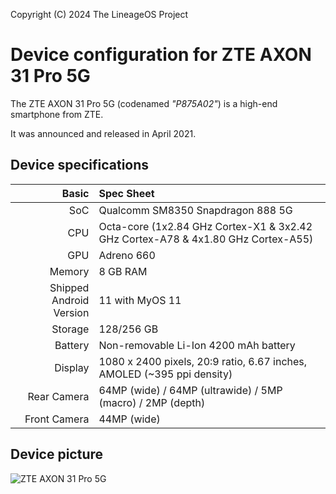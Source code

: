 Copyright (C) 2024 The LineageOS Project

Device configuration for ZTE AXON 31 Pro 5G
=========================================

The ZTE AXON 31 Pro 5G (codenamed _"P875A02"_) is a high-end smartphone from ZTE.

It was announced and released in April 2021.

## Device specifications

Basic   | Spec Sheet
-------:|:-------------------------
SoC     | Qualcomm SM8350 Snapdragon 888 5G
CPU     | Octa-core (1x2.84 GHz Cortex-X1 & 3x2.42 GHz Cortex-A78 & 4x1.80 GHz Cortex-A55)
GPU     | Adreno 660
Memory  | 8 GB RAM
Shipped Android Version | 11 with MyOS 11
Storage | 128/256 GB
Battery | Non-removable Li-Ion 4200 mAh battery
Display | 1080 x 2400 pixels, 20:9 ratio, 6.67 inches, AMOLED (~395 ppi density)
Rear Camera  | 64MP (wide) / 64MP (ultrawide) / 5MP (macro) / 2MP (depth)
Front Camera | 44MP (wide)

## Device picture

![ZTE AXON 31 Pro 5G](https://image.ztemall.com/b941f35b6181427b120325bef7a9073a.jpg "ZTE AXON 31 Pro 5G")
